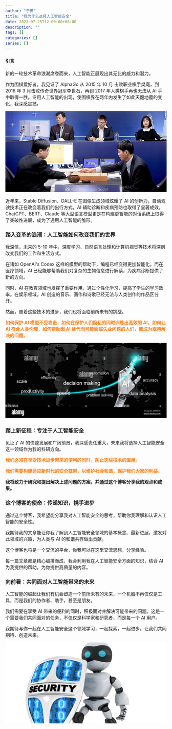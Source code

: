 ```yaml
---
author: "于贵"
title: "我为什么选择人工智能安全"
date: 2023-07-25T12:00:00+08:00
description: ""
tags: []
categories: []
series: []
---
```


#### 引言

新的一轮技术革命浪潮席卷而来，人工智能正展现出其无比的威力和潜力。

作为围棋爱好者，我见证了 AlphaGo 从 2015 年 10 月 击败职业棋手樊麾，到 2016 年 3 月击败传奇世界冠军李世石，再到 2017 年人类棋手再也无法从 AI 手中取得一胜。专用人工智能的出现，使围棋界在两年内发生了如此天翻地覆的变化，我深感震撼。

![alphago](images/alphago.jpg)

近年来，Stable Diffusion、DALL-E 在图像生成领域炫耀了 AI 的创新力，自动驾驶技术正在改变着我们的出行方式，AI 辅助诊断和疾病预防也取得了显著成效。ChatGPT、BERT、Claude 等大型语言模型更是在构建更智能的对话系统上取得了突破性进展，成为了通用人工智能的雏形。

### 踏入变革的浪潮：人工智能如何改变我们的世界

我深信，未来的 5-10 年中，深度学习、自然语言处理和计算机视觉等技术将深刻改变我们的工作和生活方式。

在诸如 OpenAI's Codex 这样的模型的帮助下，编程已经变得更加智能化，而在医疗领域，AI 已经能够帮助我们对复杂的生物信息进行解读，为疾病诊断提供了新的方向。

同时，AI 在教育领域也发挥了重要作用，通过个性化学习，提高了学生的学习效率。在娱乐领域，AI 创造的音乐、画作和诗歌已经无法与人类创作的作品区分开。

然而，随着这些技术的进步，我们也将面临前所未有的挑战。

<span style="color: #fd7e14;"> **如何保护 AI 模型不受攻击，如何在保护人们隐私的同时训练出高效的 AI，如何让 AI 符合人类伦理，如何帮助因 AI 替代而可能面临失业问题的人们，都成为亟待解决的问题。**</span>

![rise_of_ai](images/rise_of_ai.jpg)

### 踏上新征程：专注于人工智能安全

见证了 AI 的快速发展和广阔前景，我深感责任重大，未来我将选择人工智能安全这一领域作为我的科研方向。

<span style="color: #fd7e14;"> **我们必须在享受技术进步带来的便利的同时，防止这些技术的滥用。**</span>

<span style="color: #fd7e14;"> **我们需要构建适应新时代的安全框架，以维护社会和谐，保护我们大家的利益。**</span>

**我将致力于研究和提出解决上述问题的方案，并通过这个博客分享我的观点和成果。**

### 这个博客的使命：传递知识，携手进步

通过这个博客，我希望能分享我对人工智能安全的思考，帮助你我理解和认识人工智能的安全性。

我期待我的文章能让你我了解到人工智能安全领域的基本概念、最新进展，激发对此领域的兴趣，为人类与 AI 的和谐共存做出贡献。

这个博客也将是一个交流的平台，你我可以在这里交流思想，分享经验。

每一篇文章都是精心编排而成，我会利用我在人工智能安全方面的知识，结合 AI 为我提供的帮助，为你提供高质量的内容。

### 向前看：共同面对人工智能带来的未来

人工智能的崛起让我们有机会塑造一个前所未有的未来，一个机器不再仅仅是工具，而是我们的协作者、助手，甚至是朋友。

我们需要在享受 AI 带来的便利的同时，积极面对并解决可能带来的问题。这是一个需要我们共同面对的任务，不仅仅是科学家和研究者，而是每一个 AI 用户。

我期待与你一起在人工智能安全这个领域学习，一起探索，一起进步。让我们共同期待、创造未来。

![ai_security](images/ai_security.jpg)

